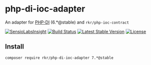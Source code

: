 php-di-ioc-adapter
==================

An adapter for [PHP-DI](http://php-di.org/) (6.*@stable) and `rkr/php-ioc-contract`

[![SensioLabsInsight](https://insight.sensiolabs.com/projects/4a8171d6-f20b-46d6-a3b2-bafa19c214c0/mini.png)](https://insight.sensiolabs.com/projects/4a8171d6-f20b-46d6-a3b2-bafa19c214c0)
[![Build Status](https://travis-ci.org/rkrx/php-di-ioc-adapter.svg)](https://travis-ci.org/rkrx/php-di-ioc-adapter)
[![Latest Stable Version](https://poser.pugx.org/rkr/php-di-ioc-adapter/version.svg)](https://packagist.org/packages/rkr/php-di-ioc-adapter)
[![License](https://poser.pugx.org/rkr/php-di-ioc-adapter/license.svg)](https://packagist.org/packages/rkr/php-di-ioc-adapter)


## Install

`composer require rkr/php-di-ioc-adapter 7.*@stable`
